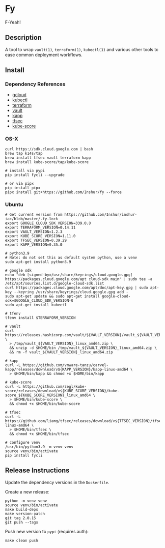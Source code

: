 # Fy

F-Yeah!

## Description

A tool to wrap `vault(1)`, `terraform(1)`, `kubectl(1)` and various other tools to ease common deployment workflows.

## Install

### Dependency References

* [gcloud](https://cloud.google.com/sdk)
* [kubectl](https://cloud.google.com/sdk)
* [terraform](https://www.terraform.io/)
* [vault](https://www.vaultproject.io/)
* [kapp](https://get-kapp.io/)
* [tfsec](https://github.com/tfsec/tfsec)
* [kube-score](https://github.com/zegl/kube-score)

### OS-X

```
curl https://sdk.cloud.google.com | bash
brew tap k14s/tap
brew install tfsec vault terraform kapp
brew install kube-score/tap/kube-score

# install via pypi
pip install fycli --upgrade

# or via pipx
pip install pipx
pipx install git+https://github.com/Inshur/fy --force
```

### Ubuntu

```
# Get current version from https://github.com/Inshur/inshur-iac/blob/master/.fy.lock
export GOOGLE_CLOUD_SDK_VERSION=339.0.0
export TERRAFORM_VERSION=0.14.11
export VAULT_VERSION=1.2.3
export KUBE_SCORE_VERSION=1.11.0
export TFSEC_VERSION=0.39.29
export KAPP_VERSION=0.35.0

# python3.9 
# Note: do not set this as default system python, use a venv
sudo apt-get install python3.9

# google sdk
echo "deb [signed-by=/usr/share/keyrings/cloud.google.gpg] https://packages.cloud.google.com/apt cloud-sdk main" | sudo tee -a /etc/apt/sources.list.d/google-cloud-sdk.list
curl https://packages.cloud.google.com/apt/doc/apt-key.gpg | sudo apt-key --keyring /usr/share/keyrings/cloud.google.gpg add -
sudo apt-get update && sudo apt-get install google-cloud-sdk=$GOOGLE_CLOUD_SDK_VERSION-0
sudo apt-get install kubectl

# tfenv
tfenv install $TERRAFORM_VERSION

# vault
curl https://releases.hashicorp.com/vault/${VAULT_VERSION}/vault_${VAULT_VERSION}_linux_amd64.zip \
  > /tmp/vault_${VAULT_VERSION}_linux_amd64.zip \
  && unzip -d $HOME/bin /tmp/vault_${VAULT_VERSION}_linux_amd64.zip \
  && rm -f vault_${VAULT_VERSION}_linux_amd64.zip

# kapp
curl -L https://github.com/vmware-tanzu/carvel-kapp/releases/download/v${KAPP_VERSION}/kapp-linux-amd64 \
  > $HOME/bin/kapp && chmod +x $HOME/bin/kapp

# kube-score
curl -L https://github.com/zegl/kube-score/releases/download/v${KUBE_SCORE_VERSION}/kube-score_${KUBE_SCORE_VERSION}_linux_amd64 \
  > $HOME/bin/kube-score \
  && chmod +x $HOME/bin/kube-score

# tfsec
curl -L https://github.com/liamg/tfsec/releases/download/v${TFSEC_VERSION}/tfsec-linux-amd64 \
  > $HOME/bin/tfsec \
  && chmod +x $HOME/bin/tfsec

# configure venv
/usr/bin/python3.9 -m venv venv
source venv/bin/activate
pip install fycli

```

## Release Instructions

Update the dependency versions in the `Dockerfile`.

Create a new release:
```
python -m venv venv
source venv/bin/activate
make build-deps
make version-patch
git tag 2.0.15
git push --tags
```

Push new version to `pypi` (requires auth):
```
make clean push
```
